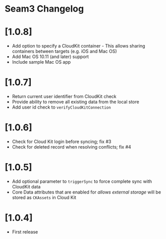 Seam3 Changelog
===============

# [1.0.8]
 - Add option to specify a CloudKit container - This allows sharing containers between targets (e.g. iOS and Mac OS)
 - Add Mac OS 10.11 (and later) support
 - Include sample Mac OS app

# [1.0.7]
 - Return current user identifier from CloudKit check
 - Provide ability to remove all existing data from the local store
 - Add user id check to `verifyCloudKitConnection`

# [1.0.6]
 - Check for Cloud Kit login before syncing; fix #3
 - Check for deleted record when resolving conflicts; fix #4

# [1.0.5]

 - Add optional parameter to `triggerSync` to force complete sync with CloudKit data
 - Core Data attributes that are enabled for *allows external storage* will be stored as `CKAssets` in Cloud Kit

# [1.0.4]

 - First release


